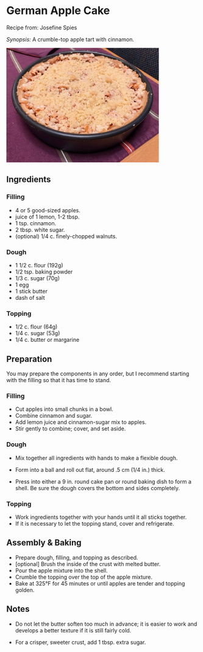 # German Apple Cake

Recipe from: Josefine Spies

*Synopsis:* A crumble-top apple tart with cinnamon.

![apple cake](../img/apple-cake.jpg)

## Ingredients

### Filling

- 4 or 5 good-sized apples.
- juice of 1 lemon, 1-2 tbsp.
- 1 tsp. cinnamon.
- 2 tbsp. white sugar.
- (optional) 1/4 c. finely-chopped walnuts.

### Dough

- 1 1/2 c. flour (192g)
- 1/2 tsp. baking powder
- 1/3 c. sugar (70g)
- 1 egg
- 1 stick butter
- dash of salt

### Topping

-  1/2 c. flour (64g)
-  1/4 c. sugar (53g)
-  1/4 c. butter or margarine


## Preparation

You may prepare the components in any order, but I recommend starting with the
filling so that it has time to stand.

### Filling

-  Cut apples into small chunks in a bowl.
-  Combine cinnamon and sugar.
-  Add lemon juice and cinnamon-sugar mix to apples.
-  Stir gently to combine; cover, and set aside.

### Dough

-  Mix together all ingredients with hands to make a flexible dough.

-  Form into a ball and roll out flat, around .5 cm (1/4 in.) thick.

-  Press into either a 9 in. round cake pan or round baking dish to form a
   shell. Be sure the dough covers the bottom and sides completely.

### Topping

-  Work ingredients together with your hands until it all sticks together.
-  If it is necessary to let the topping stand, cover and refrigerate.


## Assembly & Baking

-  Prepare dough, filling, and topping as described.
-  [optional] Brush the inside of the crust with melted butter.
-  Pour the apple mixture into the shell.
-  Crumble the topping over the top of the apple mixture.
-  Bake at 325°F for 45 minutes or until apples are tender and topping golden.


## Notes

*  Do not let the butter soften too much in advance; it is easier to work and
   develops a better texture if it is still fairly cold.

*  For a crisper, sweeter crust, add 1 tbsp. extra sugar.
